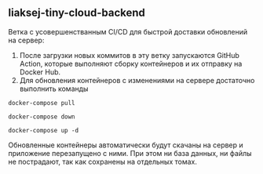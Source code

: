 ## liaksej-tiny-cloud-backend


Ветка с усовершенстванным CI/CD для быстрой доставки обновлений на сервер:

1. После загрузки новых коммитов в эту ветку запускаются GitHub Action, которые выполняют сборку контейнеров и их отправку
на Docker Hub.
2. Для обновления контейнеров с изменениями на сервере достаточно выполнить команды 
```shell
docker-compose pull

docker-compose down

docker-compose up -d
```
Обновленные контейнеры автоматически будут скачаны на сервер и приложение перезапущено с ними. При этом ни база данных, ни файлы не пострадают, так как сохранены на отдельных томах. 